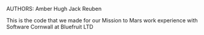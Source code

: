 AUTHORS:
	Amber
	Hugh
	Jack
	Reuben

This is the code that we made for our Mission to Mars work experience with Software Cornwall at Bluefruit LTD

